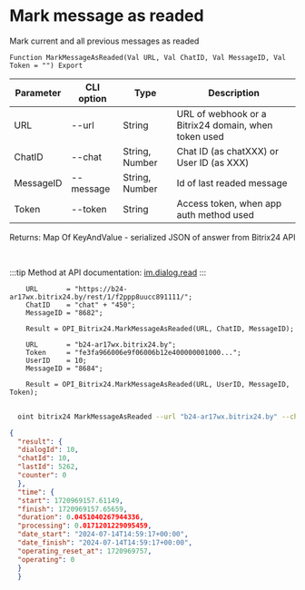 ﻿---
sidebar_position: 6
---

# Mark message as readed
 Mark current and all previous messages as readed



`Function MarkMessageAsReaded(Val URL, Val ChatID, Val MessageID, Val Token = "") Export`

  | Parameter | CLI option | Type | Description |
  |-|-|-|-|
  | URL | --url | String | URL of webhook or a Bitrix24 domain, when token used |
  | ChatID | --chat | String, Number | Chat ID (as chatXXX) or User ID (as XXX) |
  | MessageID | --message | String, Number | Id of last readed message |
  | Token | --token | String | Access token, when app auth method used |

  
  Returns:  Map Of KeyAndValue - serialized JSON of answer from Bitrix24 API

<br/>

:::tip
Method at API documentation: [im.dialog.read](https://dev.1c-bitrix.ru/learning/course/?COURSE_ID=93&LESSON_ID=12053)
:::
<br/>


```bsl title="Code example"
    URL       = "https://b24-ar17wx.bitrix24.by/rest/1/f2ppp8uucc891111/";
    ChatID    = "chat" + "450";
    MessageID = "8682";

    Result = OPI_Bitrix24.MarkMessageAsReaded(URL, ChatID, MessageID);

    URL       = "b24-ar17wx.bitrix24.by";
    Token     = "fe3fa966006e9f06006b12e400000001000...";
    UserID    = 10;
    MessageID = "8684";

    Result = OPI_Bitrix24.MarkMessageAsReaded(URL, UserID, MessageID, Token);
```



```sh title="CLI command example"
    
  oint bitrix24 MarkMessageAsReaded --url "b24-ar17wx.bitrix24.by" --chat "chat + 450" --message "8684" --token "fe3fa966006e9f06006b12e400000001000..."

```

```json title="Result"
{
  "result": {
  "dialogId": 10,
  "chatId": 10,
  "lastId": 5262,
  "counter": 0
  },
  "time": {
  "start": 1720969157.61149,
  "finish": 1720969157.65659,
  "duration": 0.0451040267944336,
  "processing": 0.0171201229095459,
  "date_start": "2024-07-14T14:59:17+00:00",
  "date_finish": "2024-07-14T14:59:17+00:00",
  "operating_reset_at": 1720969757,
  "operating": 0
  }
  }
```
